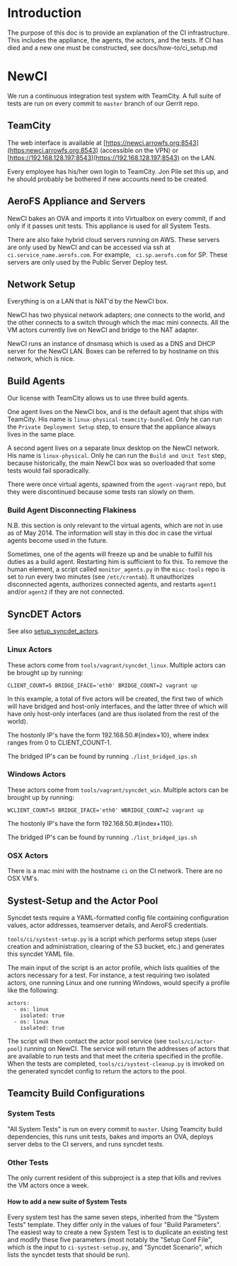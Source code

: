 # Introduction

The purpose of this doc is to provide an explanation of the CI infrastructure. This includes the appliance, the agents, the actors, and the tests. If CI has died and a new one must be constructed, see docs/how-to/ci_setup.md

# NewCI

We run a continuous integration test system with TeamCity. A full suite of tests are run on every commit to `master` branch of our Gerrit repo.

## TeamCity

The web interface is available at [https://newci.arrowfs.org:8543](https:newci.arrowfs.org:8543) (accessible on the VPN) or [https://192.168.128.197:8543](https://192.168.128.197:8543) on the LAN.

Every employee has his/her own login to TeamCity. Jon Pile set this up, and he should probably be bothered if new accounts need to be created.

## AeroFS Appliance and Servers

NewCI bakes an OVA and imports it into Virtualbox on every commit, if and only if it passes unit tests. This appliance is used for all System Tests.

There are also fake hybrid cloud servers running on AWS. These servers are only used by NewCI and can be accessed via ssh at `ci.service_name.aerofs.com`. For example, ` ci.sp.aerofs.com` for SP. These servers are only used by the Public Server Deploy test.

## Network Setup

Everything is on a LAN that is NAT'd by the NewCI box.

NewCI has two physical network adapters; one connects to the world, and the other connects to a switch through which the mac mini connects. All the VM actors currently live on NewCI and bridge to the NAT adapter.

NewCI runs an instance of dnsmasq which is used as a DNS and DHCP server for the NewCI LAN. Boxes can be referred to by hostname on this network, which is nice.


## Build Agents

Our license with TeamCity allows us to use three build agents.

One agent lives on the NewCI box, and is the default agent that ships with TeamCity. His name is `linux-physical-teamcity-bundled`. Only he can run the `Private Deployment Setup` step, to ensure that the appliance always lives in the same place.

A second agent lives on a separate linux desktop on the NewCI network. His name is `linux-physical`. Only he can run the `Build and Unit Test` step, because historically, the main NewCI box was so overloaded that some tests would fail sporadically.

There were once virtual agents, spawned from the `agent-vagrant` repo, but they were discontinued because some tests ran slowly on them.


### Build Agent Disconnecting Flakiness

N.B. this section is only relevant to the virtual agents, which are not in use as of May 2014. The information will stay in this doc in case the virtual agents become used in the future.

Sometimes, one of the agents will freeze up and be unable to fulfill his duties as a build agent. Restarting him is sufficient to fix this. To remove the human element, a script called `monitor_agents.py` in the `misc-tools` repo is set to run every two minutes (see `/etc/crontab`). It unauthorizes disconnected agents, authorizes connected agents, and restarts `agent1` and/or `agent2` if they are not connected.

## SyncDET Actors

See also [setup_syncdet_actors](setup_syncdet_actors.html).

### Linux Actors

These actors come from `tools/vagrant/syncdet_linux`. Multiple actors can be brought up by running:

`CLIENT_COUNT=5 BRIDGE_IFACE='eth0' BRIDGE_COUNT=2 vagrant up`

In this example, a total of five actors will be created, the first two of which will have bridged and host-only interfaces, and the latter three of which will have only host-only interfaces (and are thus isolated from the rest of the world).

The hostonly IP's have the form 192.168.50.#{index+10}, where index ranges from 0 to CLIENT_COUNT-1.

The bridged IP's can be found by running `./list_bridged_ips.sh`

### Windows Actors

These actors come from `tools/vagrant/syncdet_win`. Multiple actors can be brought up by running:

`WCLIENT_COUNT=5 BRIDGE_IFACE='eth0' WBRIDGE_COUNT=2 vagrant up`

The hostonly IP's have the form 192.168.50.#{index+110}.

The bridged IP's can be found by running `./list_bridged_ips.sh`

### OSX Actors

There is a mac mini with the hostname `ci` on the CI network. There are no OSX VM's.


## Systest-Setup and the Actor Pool

Syncdet tests require a YAML-formatted config file containing configuration values, actor addresses, teamserver details, and AeroFS credentials.

`tools/ci/systest-setup.py` is a script which performs setup steps (user creation and administration, clearing of the S3 bucket, etc.) and generates this syncdet YAML file.

The main input of the script is an actor profile, which lists qualities of the actors necessary for a test. For instance, a test requiring two isolated actors, one running Linux and one running Windows, would specify a profile like the following:

    actors:
      - os: linux
        isolated: true
      - os: linux
        isolated: true

The script will then contact the actor pool service (see `tools/ci/actor-pool`) running on NewCI. The service will return the addresses of actors that are available to run tests and that meet the criteria specified in the profile. When the tests are completed, `tools/ci/systest-cleanup.py` is invoked on the generated syncdet config to return the actors to the pool.

## Teamcity Build Configurations

### System Tests

"All System Tests" is run on every commit to `master`. Using Teamcity build dependencies, this runs unit tests, bakes and imports an OVA, deploys server debs to the CI servers, and runs syncdet tests.

### Other Tests

The only current resident of this subproject is a step that kills and revives the VM actors once a week.


#### How to add a new suite of System Tests

Every system test has the same seven steps, inherited from the "System Tests" template. They differ only in the values of four "Build Parameters". The easiest way to create a new System Test is to duplicate an existing test and modify these five parameters (most notably the "Setup Conf File", which is the input to `ci-systest-setup.py`, and "Syncdet Scenario", which lists the syncdet tests that should be run).
